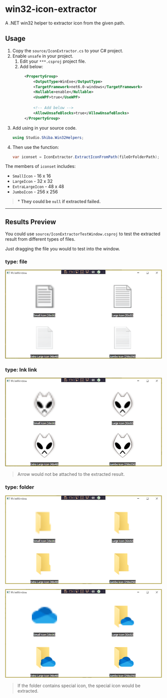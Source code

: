# win32-icon-extractor

A .NET win32 helper to extractor icon from the given path.

## Usage

1. Copy the `source/IconExtractor.cs` to your C# project.
2. Enable `unsafe` in your project.
   1. Edit your `***.csproj` project file.
   2. Add below:
      ```xml
        <PropertyGroup>
            <OutputType>WinExe</OutputType>
            <TargetFramework>net6.0-windows</TargetFramework>
            <Nullable>enable</Nullable>
            <UseWPF>true</UseWPF>

            <!-- Add below -->
            <AllowUnsafeBlocks>true</AllowUnsafeBlocks>
        </PropertyGroup>
      ```
3. Add using in your source code.
   ```csharp
   using Studio.Shiba.Win32Helpers;
   ```
4. Then use the function:
   ```csharp
   var iconset = IconExtractor.ExtractIconFromPath(fileOrFolderPath);
   ```

The members of `iconset` includes:
* `SmallIcon` - 16 x 16
* `LargeIcon` - 32 x 32
* `ExtraLargeIcon` - 48 x 48
* `JumboIcon` - 256 x 256

> **\* They could be `null` if extracted failed.**

-----

## Results Preview

You could use `source/IconExtractorTestWindow.csproj` to test the extracted result from different types of files.

Just dragging the file you would to test into the window.

### type: file

![file type](./docs/file-type-preview.png)

### type: lnk link

![lnk type](./docs/lnk-type-preview.png)

> Arrow would not be attached to the extracted result.

### type: folder

![folder type](./docs/folder1-type-preview.png)

![folder type](./docs/folder2-type-preview.png)

> If the folder contains special icon, the special icon would be extracted.

